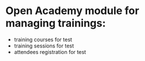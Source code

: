 Open Academy module for managing trainings:
=====================================
- training courses for test
- training sessions for test
- attendees registration for test
